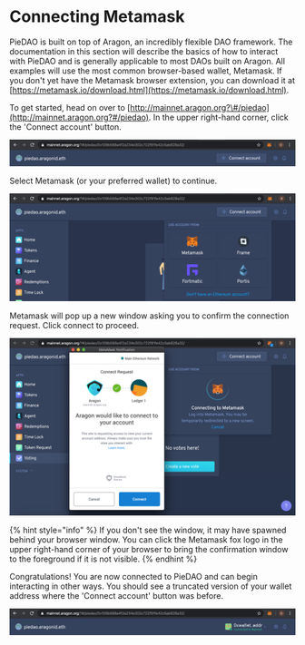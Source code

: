 # Connecting Metamask

PieDAO is built on top of Aragon, an incredibly flexible DAO framework. The documentation in this section will describe the basics of how to interact with PieDAO and is generally applicable to most DAOs built on Aragon. All examples will use the most common browser-based wallet, Metamask. If you don't yet have the Metamask browser extension, you can download it at [https://metamask.io/download.html](https://metamask.io/download.html).

To get started, head on over to [http://mainnet.aragon.org?\#/piedao](http://mainnet.aragon.org?#/piedao). In the upper right-hand corner, click the 'Connect account' button.

![](../.gitbook/assets/step-1-connect.png)

Select Metamask \(or your preferred wallet\) to continue.

![](../.gitbook/assets/step-2-select.png)

Metamask will pop up a new window asking you to confirm the connection request. Click connect to proceed.

![](../.gitbook/assets/step-3-approve.png)

{% hint style="info" %}
If you don't see the window, it may have spawned behind your browser window. You can click the Metamask fox logo in the upper right-hand corner of your browser to bring the confirmation window to the foreground if it is not visible.
{% endhint %}

Congratulations! You are now connected to PieDAO and can begin interacting in other ways. You should see a truncated version of your wallet address where the 'Connect account' button was before.

![](../.gitbook/assets/step-4-connected.png)

